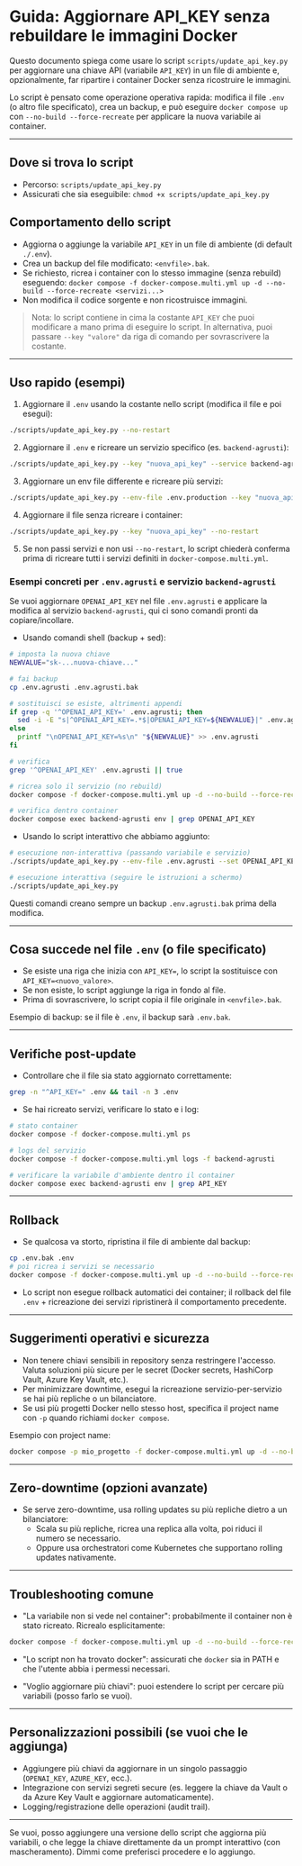 # Guida: Aggiornare API_KEY senza rebuildare le immagini Docker

Questo documento spiega come usare lo script `scripts/update_api_key.py` per aggiornare una chiave API (variabile `API_KEY`) in un file di ambiente e, opzionalmente, far ripartire i container Docker senza ricostruire le immagini.

Lo script è pensato come operazione operativa rapida: modifica il file `.env` (o altro file specificato), crea un backup, e può eseguire `docker compose up` con `--no-build --force-recreate` per applicare la nuova variabile ai container.

---

## Dove si trova lo script

- Percorso: `scripts/update_api_key.py`
- Assicurati che sia eseguibile: `chmod +x scripts/update_api_key.py`

## Comportamento dello script

- Aggiorna o aggiunge la variabile `API_KEY` in un file di ambiente (di default `./.env`).
- Crea un backup del file modificato: `<envfile>.bak`.
- Se richiesto, ricrea i container con lo stesso immagine (senza rebuild) eseguendo:
  `docker compose -f docker-compose.multi.yml up -d --no-build --force-recreate <servizi...>`
- Non modifica il codice sorgente e non ricostruisce immagini.

> Nota: lo script contiene in cima la costante `API_KEY` che puoi modificare a mano prima di eseguire lo script. In alternativa, puoi passare `--key "valore"` da riga di comando per sovrascrivere la costante.

---

## Uso rapido (esempi)

1) Aggiornare il `.env` usando la costante nello script (modifica il file e poi esegui):

```bash
./scripts/update_api_key.py --no-restart
```

2) Aggiornare il `.env` e ricreare un servizio specifico (es. `backend-agrusti`):

```bash
./scripts/update_api_key.py --key "nuova_api_key" --service backend-agrusti
```

3) Aggiornare un env file differente e ricreare più servizi:

```bash
./scripts/update_api_key.py --env-file .env.production --key "nuova_api_key" --service backend-agrusti --service frontend-agrusti
```

4) Aggiornare il file senza ricreare i container:

```bash
./scripts/update_api_key.py --key "nuova_api_key" --no-restart
```

5) Se non passi servizi e non usi `--no-restart`, lo script chiederà conferma prima di ricreare tutti i servizi definiti in `docker-compose.multi.yml`.

### Esempi concreti per `.env.agrusti` e servizio `backend-agrusti`

Se vuoi aggiornare `OPENAI_API_KEY` nel file `.env.agrusti` e applicare la modifica al servizio `backend-agrusti`, qui ci sono comandi pronti da copiare/incollare.

- Usando comandi shell (backup + sed):

```bash
# imposta la nuova chiave
NEWVALUE="sk-...nuova-chiave..."

# fai backup
cp .env.agrusti .env.agrusti.bak

# sostituisci se esiste, altrimenti appendi
if grep -q '^OPENAI_API_KEY=' .env.agrusti; then
  sed -i -E "s|^OPENAI_API_KEY=.*$|OPENAI_API_KEY=${NEWVALUE}|" .env.agrusti
else
  printf "\nOPENAI_API_KEY=%s\n" "${NEWVALUE}" >> .env.agrusti
fi

# verifica
grep '^OPENAI_API_KEY' .env.agrusti || true

# ricrea solo il servizio (no rebuild)
docker compose -f docker-compose.multi.yml up -d --no-build --force-recreate backend-agrusti

# verifica dentro container
docker compose exec backend-agrusti env | grep OPENAI_API_KEY
```

- Usando lo script interattivo che abbiamo aggiunto:

```bash
# esecuzione non-interattiva (passando variabile e servizio)
./scripts/update_api_key.py --env-file .env.agrusti --set OPENAI_API_KEY=sk-...nuova-chiave... --service backend-agrusti

# esecuzione interattiva (seguire le istruzioni a schermo)
./scripts/update_api_key.py
```

Questi comandi creano sempre un backup `.env.agrusti.bak` prima della modifica.

---

## Cosa succede nel file `.env` (o file specificato)

- Se esiste una riga che inizia con `API_KEY=`, lo script la sostituisce con `API_KEY=<nuovo_valore>`.
- Se non esiste, lo script aggiunge la riga in fondo al file.
- Prima di sovrascrivere, lo script copia il file originale in `<envfile>.bak`.

Esempio di backup: se il file è `.env`, il backup sarà `.env.bak`.

---

## Verifiche post-update

- Controllare che il file sia stato aggiornato correttamente:

```bash
grep -n "^API_KEY=" .env && tail -n 3 .env
```

- Se hai ricreato servizi, verificare lo stato e i log:

```bash
# stato container
docker compose -f docker-compose.multi.yml ps

# logs del servizio
docker compose -f docker-compose.multi.yml logs -f backend-agrusti

# verificare la variabile d'ambiente dentro il container
docker compose exec backend-agrusti env | grep API_KEY
```

---

## Rollback

- Se qualcosa va storto, ripristina il file di ambiente dal backup:

```bash
cp .env.bak .env
# poi ricrea i servizi se necessario
docker compose -f docker-compose.multi.yml up -d --no-build --force-recreate backend-agrusti
```

- Lo script non esegue rollback automatici dei container; il rollback del file `.env` + ricreazione dei servizi ripristinerà il comportamento precedente.

---

## Suggerimenti operativi e sicurezza

- Non tenere chiavi sensibili in repository senza restringere l'accesso. Valuta soluzioni più sicure per le secret (Docker secrets, HashiCorp Vault, Azure Key Vault, etc.).
- Per minimizzare downtime, esegui la ricreazione servizio-per-servizio se hai più repliche o un bilanciatore.
- Se usi più progetti Docker nello stesso host, specifica il project name con `-p` quando richiami `docker compose`.

Esempio con project name:

```bash
docker compose -p mio_progetto -f docker-compose.multi.yml up -d --no-build --force-recreate backend-agrusti
```

---

## Zero-downtime (opzioni avanzate)

- Se serve zero-downtime, usa rolling updates su più repliche dietro a un bilanciatore:
  - Scala su più repliche, ricrea una replica alla volta, poi riduci il numero se necessario.
  - Oppure usa orchestratori come Kubernetes che supportano rolling updates nativamente.

---

## Troubleshooting comune

- "La variabile non si vede nel container": probabilmente il container non è stato ricreato. Ricrealo esplicitamente:

```bash
docker compose -f docker-compose.multi.yml up -d --no-build --force-recreate nome_servizio
```

- "Lo script non ha trovato docker": assicurati che `docker` sia in PATH e che l'utente abbia i permessi necessari.

- "Voglio aggiornare più chiavi": puoi estendere lo script per cercare più variabili (posso farlo se vuoi).

---

## Personalizzazioni possibili (se vuoi che le aggiunga)

- Aggiungere più chiavi da aggiornare in un singolo passaggio (`OPENAI_KEY`, `AZURE_KEY`, ecc.).
- Integrazione con servizi segreti secure (es. leggere la chiave da Vault o da Azure Key Vault e aggiornare automaticamente).
- Logging/registrazione delle operazioni (audit trail).

---

Se vuoi, posso aggiungere una versione dello script che aggiorna più variabili, o che legge la chiave direttamente da un prompt interattivo (con mascheramento). Dimmi come preferisci procedere e lo aggiungo.
